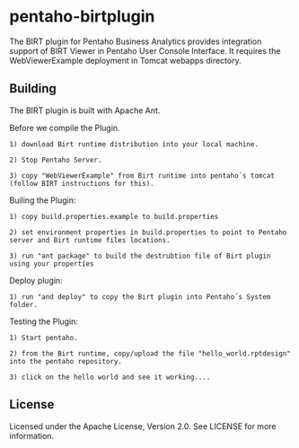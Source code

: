 ﻿pentaho-birtplugin
==================

The BIRT plugin for Pentaho Business Analytics provides integration support of BIRT Viewer  in Pentaho User Console Interface.
It requires the WebViewerExample deployment in Tomcat webapps directory.
 
Building
--------
The BIRT plugin is built with Apache Ant.

Before we compile the Plugin.

	1) download Birt runtime distribution into your local machine.

	2) Stop Pentaho Server.

	3) copy "WebViewerExample" from Birt runtime into pentaho´s tomcat (follow BIRT instructions for this).


Builing the Plugin:

	1) copy build.properties.example to build.properties 

	2) set environment properties in build.properties to point to Pentaho server and Birt runtime files locations. 

	3) run "ant package" to build the destrubtion file of Birt plugin using your properties


Deploy plugin:

	1) run "and deploy" to copy the Birt plugin into Pentaho´s System folder.


Testing the Plugin:

	1) Start pentaho.

	2) from the Birt runtime, copy/upload the file "hello_world.rptdesign" into the pentaho repository.

	3) click on the hello world and see it working....




License
-------
Licensed under the Apache License, Version 2.0. See LICENSE for more information.
